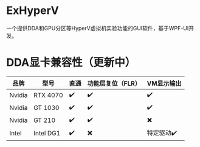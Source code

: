 # ExHyperV
一个提供DDA和GPU分区等HyperV虚拟机实验功能的GUI软件，基于WPF-UI开发。

# DDA显卡兼容性（更新中）
| 品牌 | 型号 | 直通 | 功能层复位（FLR） | VM显示输出 |
| -------- | -------- | -------- | -------- | -------- |
| Nvidia   | RTX 4070 |✔️ |✔️ | ✔️|
| Nvidia   | GT 1030 |✔️ |✔️ | ✔️|
| Nvidia   | GT 210 |✔️ | ✔️ | ✖️|
| Intel   |  Intel DG1 |✔️ | ✖️ | 特定驱动✔️|


